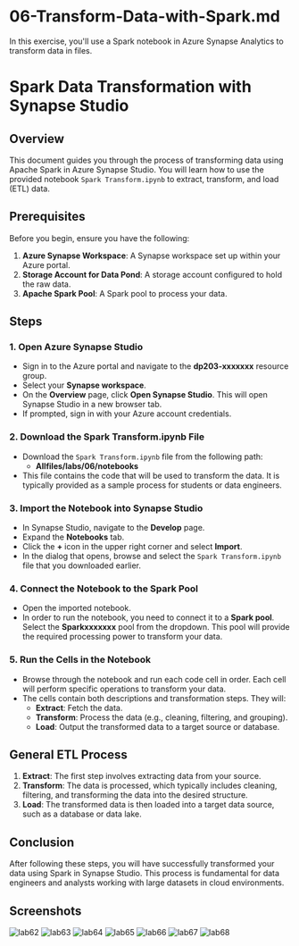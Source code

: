 # 06-Transform-Data-with-Spark.md
In this exercise, you'll use a Spark notebook in Azure Synapse Analytics to transform data in files.

# Spark Data Transformation with Synapse Studio

## Overview
This document guides you through the process of transforming data using Apache Spark in Azure Synapse Studio. You will learn how to use the provided notebook `Spark Transform.ipynb` to extract, transform, and load (ETL) data.

## Prerequisites
Before you begin, ensure you have the following:

1. **Azure Synapse Workspace**: A Synapse workspace set up within your Azure portal.
2. **Storage Account for Data Pond**: A storage account configured to hold the raw data.
3. **Apache Spark Pool**: A Spark pool to process your data.

## Steps

### 1. Open Azure Synapse Studio
- Sign in to the Azure portal and navigate to the **dp203-xxxxxxx** resource group.
- Select your **Synapse workspace**.
- On the **Overview** page, click **Open Synapse Studio**. This will open Synapse Studio in a new browser tab.
- If prompted, sign in with your Azure account credentials.

### 2. Download the Spark Transform.ipynb File
- Download the `Spark Transform.ipynb` file from the following path:
  - **Allfiles/labs/06/notebooks**
- This file contains the code that will be used to transform the data. It is typically provided as a sample process for students or data engineers.

### 3. Import the Notebook into Synapse Studio
- In Synapse Studio, navigate to the **Develop** page.
- Expand the **Notebooks** tab.
- Click the **+** icon in the upper right corner and select **Import**.
- In the dialog that opens, browse and select the `Spark Transform.ipynb` file that you downloaded earlier.

### 4. Connect the Notebook to the Spark Pool
- Open the imported notebook.
- In order to run the notebook, you need to connect it to a **Spark pool**. Select the **Sparkxxxxxxx** pool from the dropdown. This pool will provide the required processing power to transform your data.

### 5. Run the Cells in the Notebook
- Browse through the notebook and run each code cell in order. Each cell will perform specific operations to transform your data.
- The cells contain both descriptions and transformation steps. They will:
  - **Extract**: Fetch the data.
  - **Transform**: Process the data (e.g., cleaning, filtering, and grouping).
  - **Load**: Output the transformed data to a target source or database.

## General ETL Process
1. **Extract**: The first step involves extracting data from your source.
2. **Transform**: The data is processed, which typically includes cleaning, filtering, and transforming the data into the desired structure.
3. **Load**: The transformed data is then loaded into a target data source, such as a database or data lake.

## Conclusion
After following these steps, you will have successfully transformed your data using Spark in Synapse Studio. This process is fundamental for data engineers and analysts working with large datasets in cloud environments.


## Screenshots

![lab62](https://github.com/user-attachments/assets/c0a91bfb-4815-4e5c-985a-0581fac8b258)
![lab63](https://github.com/user-attachments/assets/830e810f-6f5b-4130-aa97-26e004ba214c)
![lab64](https://github.com/user-attachments/assets/2aed4013-ca0d-4749-b474-71cc3b99ad44)
![lab65](https://github.com/user-attachments/assets/a9a821dc-f45d-4654-9c61-ca18e7c32e36)
![lab66](https://github.com/user-attachments/assets/982121bc-f1ee-418c-a116-99a72d0873ff)
![lab67](https://github.com/user-attachments/assets/98d19145-9540-4691-9fe1-c30d078c89d2)
![lab68](https://github.com/user-attachments/assets/6b5e51fe-e9ad-48a4-94f2-dca6ac29e531)

